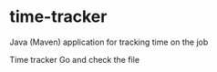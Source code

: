 # time-tracker
Java (Maven) application for tracking time on the job

Time tracker
Go and check the file
